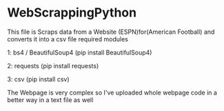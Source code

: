 # WebScrappingPython
This file is Scraps data from a Website (ESPN)for(American Football) and converts it into a csv file
required modules 

1: bs4 / BeautifulSoup4 (pip install BeautifulSoup4)

2: requests (pip install requests)

3: csv (pip install csv)

The Webpage is very complex so I've uploaded whole webpage code in a better way in a text file as well
